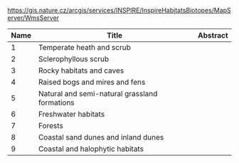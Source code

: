 https://gis.nature.cz/arcgis/services/INSPIRE/InspireHabitatsBiotopes/MapServer/WmsServer

|Name|Title|Abstract|
|--|--|--|
|1|Temperate heath and scrub||
|2|Sclerophyllous scrub||
|3|Rocky habitats and caves||
|4|Raised bogs and mires and fens||
|5|Natural and semi-natural grassland formations||
|6|Freshwater habitats||
|7|Forests||
|8|Coastal sand dunes and inland dunes||
|9|Coastal and halophytic habitats||
